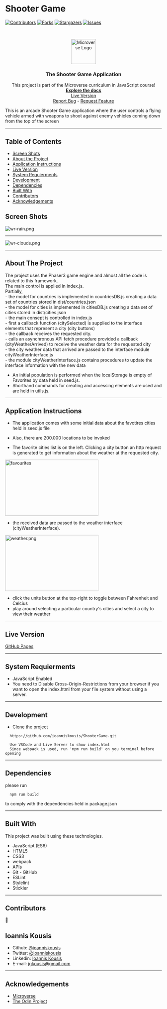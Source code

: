 # Shooter Game

<!--
*** Thanks for checking out this README Template. If you have a suggestion that would
*** make this better, please fork the repo and create a pull request or simply open
*** an issue with the tag "enhancement".
*** Thanks again! Now go create something AMAZING! :D
-->

<!-- PROJECT SHIELDS -->
<!--
*** I'm using markdown "reference style" links for readability.
*** Reference links are enclosed in brackets [ ] instead of parentheses ( ).
*** See the bottom of this document for the declaration of the reference variables
*** for contributors-url, forks-url, etc. This is an optional, concise syntax you may use.
*** https://www.markdownguide.org/basic-syntax/#reference-style-links
-->

[![Contributors][contributors-shield]][contributors-url]
[![Forks][forks-shield]][forks-url]
[![Stargazers][stars-shield]][stars-url]
[![Issues][issues-shield]][issues-url]

<!-- PROJECT LOGO -->
<br />
<p align="center">
  <a href="https://github.com/ioanniskousis/ShooterGame">
    <img src="resources/images/microverse.png" alt="Microverse Logo" width="80" height="80">
  </a>
  
  <h3 align="center">The Shooter Game Application</h3>
  
  <p align="center">
    This project is part of the Microverse curriculum in JavaScript course!
    <br />
    <a href="https://github.com/ioanniskousis/ShooterGame"><strong>Explore the docs</strong></a>
    <br />
    <a href="https://ioanniskousis.github.io/ShooterGame/">Live Version</a>
    <br />
    <a href="https://github.com/ioanniskousis/ShooterGame/issues">Report Bug</a>
    <span> - </span>
    <a href="https://github.com/ioanniskousis/ShooterGame/issues">Request Feature</a>
  </p>
</p>

This is an arcade Shooter Game application where the user controls a flying vehicle armed with weapons to shoot against enemy vehicles coming down from the top of the screen

<hr />

<!-- TABLE OF CONTENTS -->

## Table of Contents

- [Screen Shots](#screen-shots)
- [About the Project](#about-the-project)
- [Application Instructions](#application-instructions)
- [Live Version](#live-version)
- [System Requierments](#system-requierments)
- [Development](#development)
- [Dependencies](#dependencies)
- [Built With](#built-with)
- [Contributors](#contributors)
- [Acknowledgements](#acknowledgements)

## Screen Shots  
<img src="resources/images/wr-rain.png" alt="wr-rain.png">
<hr />
<img src="resources/images/wr-clouds.png" alt="wr-clouds.png">
<hr />
<!-- ABOUT THE PROJECT -->

## About The Project  

  The project uses the Phaser3 game engine and almost all the code is related to this framework.  
  The main control is applied in index.js.  
  Partially,  
    - the model for countries is implemented in countriesDB.js creating a data set of countries stored in dist/countries.json  
    - the model for cities is implemented in citiesDB.js creating a data set of cities stored in dist/cities.json   
    - the main consept is controlled in index.js  
      - first a callback function (citySelected) is supplied to the interface elements that represent a city (city buttons)  
      - the callback receives the requested city.  
      - calls an asynchronous API fetch procedure provided a callback (cityWeatherArrived) to receive the weather data for the requested city  
      - the city weather data that arrived are passed to the interface module cityWeatherInterface.js   
    - the module cityWeatherInterface.js contains procedures to update the interface information with the new data  

  * An initial population is performed when the localStorage is empty of Favorites by data held in seed.js.  
  * Shorthand commands for creating and accessing elements are used and are held in utils.js.  

<hr/>

<!-- ABOUT THE PROJECT -->

## Application Instructions  

  * The application comes with some initial data about the favotires cities held in seed.js file  
  * Also, there are 200.000 locations to be invoked  

  * The favorite cities list is on the left. Clicking a city button  an http request is generated to get information about the weather at the requested city.  

  <img src="resources/images/favourites.png" alt="favourites" width="300" height="180"></img>

  * the received data are passed to the weather interface (cityWeatherInterface).  

  <img src="resources/images/weather.png" alt="weather.png" width="300" height="180"></img>

  * click the units button at the top-right to toggle between Fahrenheit and Celcius  
  * play around selecting a particular country's cities and select a city to view their weather  

<hr/>

## Live Version

[GitHub Pages](https://ioanniskousis.github.io/ShooterGame/)

<hr/>

## System Requierments

  - JavaScript Enabled  
  - You need to Disable Cross-Origin-Restrictions from your browser if you want to open the index.html from your file system without using a server.  

<hr/>

## Development
  * Clone the project
  ```
    https://github.com/ioanniskousis/ShooterGame.git
    
    Use VSCode and Live Server to show index.html
    Since webpack is used, run 'npm run build' on you terminal before opening
  ``` 
<hr/>

## Dependencies

  please run
  ```
    npm run build
  ```
  to comply with the dependencies held in package.json
<hr/>

## Built With

This project was built using these technologies.

  - JavaScript (ES6)
  - HTML5
  - CSS3
  - webpack
  - APIs
  - Git - GitHub
  - ESLint
  - Stylelint
  - Stickler

<hr/>

<!-- CONTACT -->

## Contributors

:bust_in_silhouette:
​
## Ioannis Kousis

- Github: [@ioanniskousis](https://github.com/ioanniskousis)
- Twitter: [@ioanniskousis](https://twitter.com/ioanniskousis)
- Linkedin: [Ioannis Kousis](https://www.linkedin.com/in/jgkousis)
- E-mail: jgkousis@gmail.com
​
<hr/>
<!-- ACKNOWLEDGEMENTS -->

## Acknowledgements

  - [Microverse](https://www.microverse.org/)
  - [The Odin Project](https://www.theodinproject.com/)


<!-- MARKDOWN LINKS & IMAGES -->
<!-- https://www.markdownguide.org/basic-syntax/#reference-style-links -->

[contributors-shield]: https://img.shields.io/github/contributors/ioanniskousis/ShooterGame.svg?style=flat-square
[contributors-url]: https://github.com/ioanniskousis/ShooterGame/graphs/contributors
[forks-shield]: https://img.shields.io/github/forks/ioanniskousis/ShooterGame.svg?style=flat-square
[forks-url]: https://github.com/ioanniskousis/ShooterGame/network/members
[stars-shield]: https://img.shields.io/github/stars/ioanniskousis/ShooterGame.svg?style=flat-square
[stars-url]: https://github.com/ioanniskousis/ShooterGame/stargazers
[issues-shield]: https://img.shields.io/github/issues/ioanniskousis/ShooterGame.svg?style=flat-square
[issues-url]: https://github.com/ioanniskousis/ShooterGame/issues

